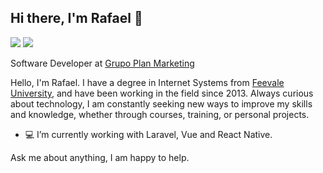 
## Hi there, I'm Rafael 👋

<a href="https://www.linkedin.com/in/rafaelzorn"><img src="https://img.shields.io/badge/linkedin-0077B5.svg?style=for-the-badge&logo=linkedin&logoColor=white"></a>
<a href="mailto:rafael.zorn@gmail.com"><img src="https://img.shields.io/badge/e‑mail-D14836.svg?style=for-the-badge&logo=GMail&logoColor=white"></a>

Software Developer at [Grupo Plan Marketing](https://www.planmkt.com.br/)

Hello, I'm Rafael. I have a degree in Internet Systems from [Feevale University](https://www.feevale.br/), and have been working in the field since 2013. Always curious about technology, I am constantly seeking new ways to improve my skills and knowledge, whether through courses, training, or personal projects.

- :computer: I’m currently working with Laravel, Vue and React Native.

Ask me about anything, I am happy to help.
